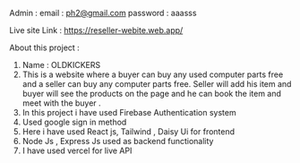 Admin : email : ph2@gmail.com
         password : aaasss


Live site Link : https://reseller-webite.web.app/

About this project :
1. Name : OLDKICKERS 
2. This is a website where a buyer can buy any used computer parts free and a seller can buy any computer parts free. Seller will add his item and buyer will see the products on the page and he can book the item and meet with the buyer .
3. In this project i have used Firebase Authentication system 
4. Used google sign in method 
5. Here i have used React js, Tailwind , Daisy Ui for frontend
6. Node Js , Express Js used as backend functionality 
7. I have used vercel for live API 
